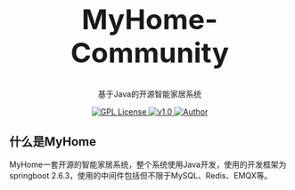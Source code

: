 <h1 align="center" style="font-size:50px;font-weight:bold">MyHome-Community</h1>
<p align="center">基于Java的开源智能家居系统</p>
<p align="center">
    <a href="https://github.com/">
        <img src="https://img.shields.io/badge/license-GPL-blue" alt="GPL License" />
    </a>
    <a href="">
        <img src="https://img.shields.io/badge/version-v0.0.1-green" alt="v1.0">
    </a> 
    <a href="https://github.com/BruceAKABear">
        <img src="https://img.shields.io/badge/author-dengyi-blueviolet" alt="Author">
    </a>
</p>

## 什么是MyHome

MyHome一套开源的智能家居系统，整个系统使用Java开发，使用的开发框架为springboot 2.6.3，使用的中间件包括但不限于MySQL、Redis、EMQX等。
